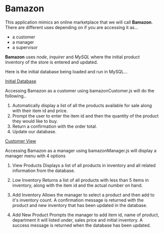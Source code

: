 # Bamazon

This application mimics an online marketplace that we will call **Bamazon**.  
There are different uses depending on if you are accessing it as...

+ a customer
+ a manager
+ a supervisor

**Bamazon** uses *node*, *inquirer* and *MySQL* where the initial product inventory of the store is entered and updated.

Here is the initial database being loaded and run in MySQL...

[Initial Database](https://www.screencast.com/t/t5woaWcyrq0a)

Accessing Bamazon as a customer using bamazonCustomer.js will do the following..

1. Automatically display a list of all the products available for sale along with their item id and price.
2. Prompt the user to enter the item id and then the quantity of the product they would like to buy.  
3. Return a confirmation with the order total.
4. Update our database.
   
[Customer View](https://www.screencast.com/t/QlSpvEU0bP3)

Accessing Bamazon as a manager using bamazonManager.js will display a manager menu with 4 options

1. View Products
   Displays a list of all products in inventory and all related information from the database.

2. Low Inventory
   Returns a list of all products with less than 5 items in inventory, along with the item id and the actual number on hand.

3. Add Inventory
   Allows the manager to select a product and then add to it's inventory count. A confirmation message is returned with the product and new inventory that has been updated in the database.
   
4. Add New Product
   Prompts the manager to add item id, name of product, department it will listed under, sales price and initial inventory. A success message is returned when the database has been updated.










